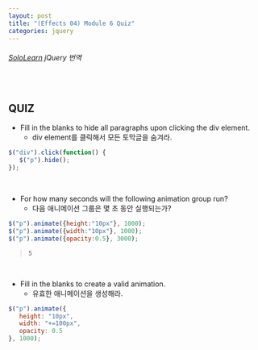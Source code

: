 ```yaml
---
layout: post
title: "(Effects 04) Module 6 Quiz"
categories: jquery
---
```


###### [SoloLearn](https://www.sololearn.com/) jQuery 번역

<br>

## QUIZ

- Fill in the blanks to hide all paragraphs upon clicking the div element.
  - div element를 클릭해서 모든 토막글을 숨겨라.

```js
$("div").click(function() {
   $("p").hide();
});
```

<br>

- For how many seconds will the following animation group run?
  - 다음 애니메이션 그룹은 몇 초 동안 실행되는가?

```js
$("p").animate({height:"10px"}, 1000);
$("p").animate({width:"10px"}, 1000);
$("p").animate({opacity:0.5}, 3000);
```

> `5`

<br>

- Fill in the blanks to create a valid animation.
  - 유효한 애니메이션을 생성해라.

```js
$("p").animate({
   height: "10px",
   width: "+=100px",
   opacity: 0.5
}, 1000);
```

<br>